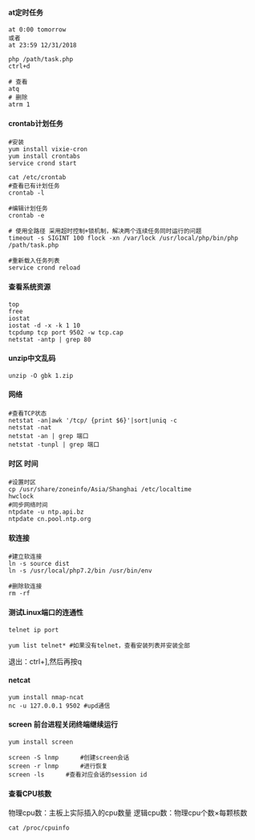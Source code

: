 #### **at定时任务**
```
at 0:00 tomorrow
或者
at 23:59 12/31/2018
 
php /path/task.php
ctrl+d
 
# 查看
atq
# 删除
atrm 1
```

#### **crontab计划任务**
```
#安装
yum install vixie-cron
yum install crontabs
service crond start
 
cat /etc/crontab
#查看已有计划任务
crontab -l
 
#编辑计划任务
crontab -e
 
# 使用全路径 采用超时控制+锁机制，解决两个连续任务同时运行的问题
timeout -s SIGINT 100 flock -xn /var/lock /usr/local/php/bin/php /path/task.php
 
#重新载入任务列表
service crond reload
```

#### **查看系统资源**
```
top
free
iostat
iostat -d -x -k 1 10
tcpdump tcp port 9502 -w tcp.cap
netstat -antp | grep 80
```

#### **unzip中文乱码**
```
unzip -O gbk 1.zip
```

#### **网络**
```
#查看TCP状态
netstat -an|awk '/tcp/ {print $6}'|sort|uniq -c
netstat -nat
netstat -an | grep 端口
netstat -tunpl | grep 端口
```

#### **时区 时间**
```
#设置时区
cp /usr/share/zoneinfo/Asia/Shanghai /etc/localtime
hwclock
#同步网络时间
ntpdate -u ntp.api.bz
ntpdate cn.pool.ntp.org
```

#### **软连接**
```
#建立软连接
ln -s source dist
ln -s /usr/local/php7.2/bin /usr/bin/env

#删除软连接
rm -rf
```

#### **测试Linux端口的连通性**
```
telnet ip port

yum list telnet* #如果没有telnet，查看安装列表并安装全部
```
退出：ctrl+],然后再按q

#### **netcat**
```
yum install nmap-ncat
nc -u 127.0.0.1 9502 #upd通信
```
#### **screen 前台进程关闭终端继续运行**
```
yum install screen

screen -S lnmp		#创建screen会话
screen -r lnmp		#进行恢复
screen -ls		#查看对应会话的session id
```


#### **查看CPU核数**
物理cpu数：主板上实际插入的cpu数量
逻辑cpu数：物理cpu个数×每颗核数
```
cat /proc/cpuinfo
```

